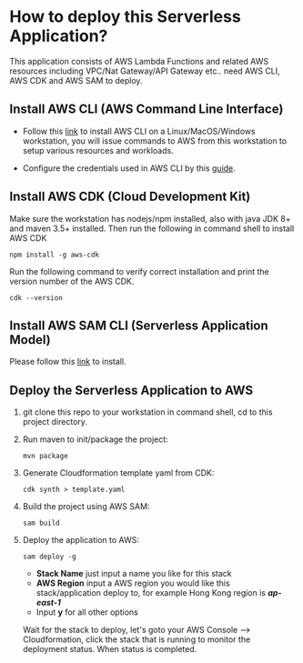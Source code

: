 # How to deploy this Serverless Application?
This application consists of AWS Lambda Functions and related AWS resources including VPC/Nat Gateway/API Gateway etc.. need AWS CLI, AWS CDK and AWS SAM to deploy.

## Install AWS CLI (AWS Command Line Interface)
- Follow this [link](https://docs.aws.amazon.com/cli/latest/userguide/install-cliv2.html) to install AWS CLI on a Linux/MacOS/Windows workstation, you will issue commands to AWS from this workstation to setup various resources and workloads.

- Configure the credentials used in AWS CLI by this [guide](https://docs.aws.amazon.com/cli/latest/userguide/cli-configure-quickstart.html#cli-configure-quickstart-config).

## Install AWS CDK (Cloud Development Kit)
Make sure the workstation has nodejs/npm installed, also with java JDK 8+ and maven 3.5+ installed. Then run the following in command shell to install AWS CDK
```
npm install -g aws-cdk
```
Run the following command to verify correct installation and print the version number of the AWS CDK.
```
cdk --version
```
## Install AWS SAM CLI (Serverless Application Model)
Please follow this [link](https://docs.aws.amazon.com/serverless-application-model/latest/developerguide/serverless-sam-cli-install.html) to install.

## Deploy the Serverless Application to AWS
1. git clone this repo to your workstation in command shell, cd to this project directory.
2. Run maven to init/package the project:
   ```
   mvn package
   ```
3. Generate Cloudformation template yaml from CDK:
   ```
   cdk synth > template.yaml
   ```
4. Build the project using AWS SAM:
   ```
   sam build
   ```
5. Deploy the application to AWS:
   ```
   sam deploy -g
   ```
   - **Stack Name** just input a name you like for this stack
   - **AWS Region** input a AWS region you would like this stack/application deploy to, for example Hong Kong region is ***ap-east-1***
   - Input **y** for all other options

   Wait for the stack to deploy, let's goto your AWS Console --> Cloudformation, click the stack that is running to monitor the deployment status. When status is completed.
